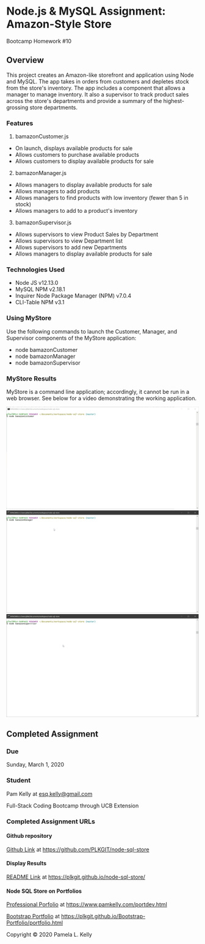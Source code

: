 # Node.js & MySQL Assignment: Amazon-Style Store
Bootcamp Homework #10

## Overview
This project creates an Amazon-like storefront and application using Node and MySQL. The app takes in orders from customers and depletes stock from the store's inventory. The app includes a component that allows a manager to manage inventory. It also a supervisor to track product sales across the store's departments and provide a summary of the highest-grossing store departments.

### Features
1. bamazonCustomer.js
  * On launch, displays available products for sale
  * Allows customers to purchase available products
  * Allows customers to display available products for sale
2. bamazonManager.js
  * Allows managers to display available products for sale
  * Allows managers to add products
  * Allows managers to find products with low inventory (fewer than 5 in stock)
  * Allows managers to add to a product's inventory
3. bamazonSupervisor.js
  * Allows supervisors to view Product Sales by Department
  * Allows supervisors to view Department list
  * Allows supervisors to add new Departments
  * Allows managers to display available products for sale

### Technologies Used
  * Node JS v12.13.0
  * MySQL NPM v2.18.1
  * Inquirer Node Package Manager (NPM) v7.0.4
  * CLI-Table NPM v3.1

### Using MyStore
Use the following commands to launch the Customer, Manager, and Supervisor components of the MyStore application:
* node bamazonCustomer
* node bamazonManager
* node bamazonSupervisor

### MyStore Results
MyStore is a command line application; accordingly, it cannot be run in a web browser.  See below for a video demonstrating the working application. 

![Customer Results](images/mystore_customer_results.gif)
![Manager Results](images/mystore_manager_results.gif)
![Supervisor Results](images/mystore_supervisor_results.gif)

## Completed Assignment

### Due
Sunday, March 1, 2020

### Student
Pam Kelly at [esq.kelly@gmail.com](mailto:esq.kelly@gmail.com)

Full-Stack Coding Bootcamp through UCB Extension

### Completed Assignment URLs

#### Github repository
[Github Link](https://github.com/PLKGIT/node-sql-store) at https://github.com/PLKGIT/node-sql-store

#### Display Results
[README Link](https://plkgit.github.io/node-sql-store/) at https://plkgit.github.io/node-sql-store/

#### Node SQL Store on Portfolios
[Professional Porfolio](https://www.pamkelly.com/portdev.html) at https://www.pamkelly.com/portdev.html

[Bootstrap Portfolio](https://plkgit.github.io/Bootstrap-Portfolio/portfolio.html) at https://plkgit.github.io/Bootstrap-Portfolio/portfolio.html


Copyright &copy; 2020 Pamela L. Kelly